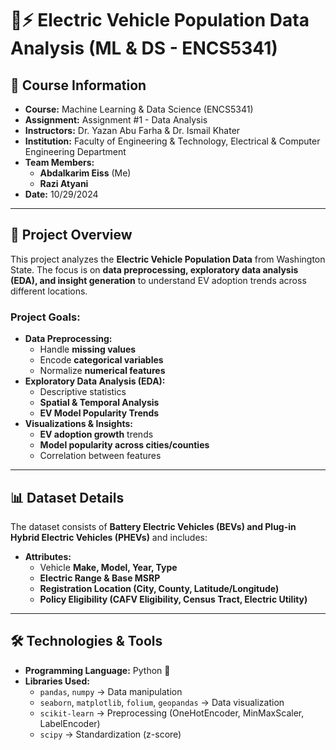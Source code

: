 # 🚗⚡ Electric Vehicle Population Data Analysis (ML & DS - ENCS5341)

## 📌 Course Information  
- **Course:** Machine Learning & Data Science (ENCS5341)  
- **Assignment:** Assignment #1 - Data Analysis  
- **Instructors:** Dr. Yazan Abu Farha & Dr. Ismail Khater  
- **Institution:** Faculty of Engineering & Technology, Electrical & Computer Engineering Department  
- **Team Members:**
  - **Abdalkarim Eiss** (Me)
  - **Razi Atyani**
- **Date:** 10/29/2024  

---

## 📝 Project Overview  
This project analyzes the **Electric Vehicle Population Data** from Washington State. The focus is on **data preprocessing, exploratory data analysis (EDA), and insight generation** to understand EV adoption trends across different locations.  

### **Project Goals:**  
- **Data Preprocessing:**  
  - Handle **missing values**  
  - Encode **categorical variables**  
  - Normalize **numerical features**  
- **Exploratory Data Analysis (EDA):**  
  - Descriptive statistics  
  - **Spatial & Temporal Analysis**  
  - **EV Model Popularity Trends**  
- **Visualizations & Insights:**  
  - **EV adoption growth** trends  
  - **Model popularity across cities/counties**  
  - Correlation between features  

---

## 📊 Dataset Details  
The dataset consists of **Battery Electric Vehicles (BEVs) and Plug-in Hybrid Electric Vehicles (PHEVs)** and includes:  
- **Attributes:**  
  - Vehicle **Make, Model, Year, Type**  
  - **Electric Range & Base MSRP**  
  - **Registration Location (City, County, Latitude/Longitude)**  
  - **Policy Eligibility (CAFV Eligibility, Census Tract, Electric Utility)**  

---

## 🛠️ Technologies & Tools  
- **Programming Language:** Python 🐍  
- **Libraries Used:**  
  - `pandas`, `numpy` → Data manipulation  
  - `seaborn`, `matplotlib`, `folium`, `geopandas` → Data visualization  
  - `scikit-learn` → Preprocessing (OneHotEncoder, MinMaxScaler, LabelEncoder)  
  - `scipy` → Standardization (z-score) 
